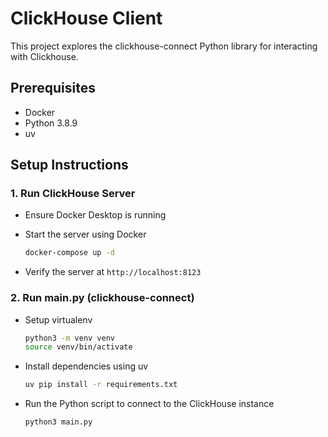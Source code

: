 # ClickHouse Client

This project explores the clickhouse-connect Python library for interacting with Clickhouse.

## Prerequisites
- Docker
- Python 3.8.9
- uv

## Setup Instructions
### 1. Run ClickHouse Server
- Ensure Docker Desktop is running

- Start the server using Docker
   ```bash
   docker-compose up -d
   ```

- Verify the server at `http://localhost:8123`

### 2. Run main.py (clickhouse-connect)
- Setup virtualenv
   ```bash
   python3 -m venv venv
   source venv/bin/activate
   ```

- Install dependencies using uv
   ```bash
   uv pip install -r requirements.txt
   ```

- Run the Python script to connect to the ClickHouse instance
   ```bash
   python3 main.py
   ```